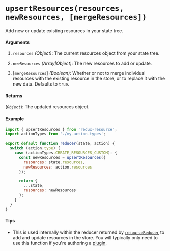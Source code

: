 # `upsertResources(resources, newResources, [mergeResources])`

Add new or update existing resources in your state tree.

#### Arguments

1. `resources` *(Object)*: The current resources object from your state tree.

2. `newResources` *(Array|Object)*: The new resources to add or update.

3. [`mergeResources`] *(Boolean)*: Whether or not to merge individual resources
  with the existing resource in the store, or to replace it with the new data.
  Defaults to `true`.

#### Returns

(*`Object`*): The updated resources object.

#### Example

```js
import { upsertResources } from 'redux-resource';
import actionTypes from './my-action-types';

export default function reducer(state, action) {
  switch (action.type) {
    case (actionTypes.CREATE_RESOURCES_CUSTOM): {
      const newResources = upsertResources({
        resources: state.resources,
        newResources: action.resources
      });

      return {
        ...state,
        resources: newResources
      };
    }
  }
}
```

#### Tips

- This is used internally within the reducer returned by
  [`resourceReducer`](resource-reducer.md) to add and update resources in the
  store. You will typically only need to use this function if you're authoring a
  [plugin](/docs/other-guides/custom-action-types.md).
